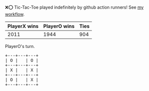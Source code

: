:x::o: Tic-Tac-Toe played indefinitely by github action runners! See [my workflow](.github/workflows/play.yaml).

|PlayerX wins|PlayerO wins|Ties|
|-|-|-|
|2011|1944|904|

PlayerO's turn.

<pre>
+---+---+---+
| O |   | O |
+---+---+---+
| X |   | X |
+---+---+---+
| O |   | X |
+---+---+---+
</pre>